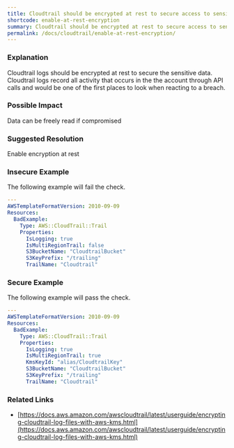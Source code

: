 ```yaml
---
title: Cloudtrail should be encrypted at rest to secure access to sensitive trail data
shortcode: enable-at-rest-encryption
summary: Cloudtrail should be encrypted at rest to secure access to sensitive trail data 
permalink: /docs/cloudtrail/enable-at-rest-encryption/
---
```


### Explanation

Cloudtrail logs should be encrypted at rest to secure the sensitive data. Cloudtrail logs record all activity that occurs in the the account through API calls and would be one of the first places to look when reacting to a breach.

### Possible Impact
Data can be freely read if compromised

### Suggested Resolution
Enable encryption at rest


### Insecure Example

The following example will fail the  check.

```yaml
---
AWSTemplateFormatVersion: 2010-09-09
Resources:
  BadExample:
    Type: AWS::CloudTrail::Trail
    Properties:
      IsLogging: true
      IsMultiRegionTrail: false     
      S3BucketName: "CloudtrailBucket"
      S3KeyPrefix: "/trailing"
      TrailName: "Cloudtrail"

```



### Secure Example

The following example will pass the  check.

```yaml
---
AWSTemplateFormatVersion: 2010-09-09
Resources:
  BadExample:
    Type: AWS::CloudTrail::Trail
    Properties:
      IsLogging: true
      IsMultiRegionTrail: true
      KmsKeyId: "alias/CloudtrailKey"
      S3BucketName: "CloudtrailBucket"
      S3KeyPrefix: "/trailing"
      TrailName: "Cloudtrail"

```




### Related Links


- [https://docs.aws.amazon.com/awscloudtrail/latest/userguide/encrypting-cloudtrail-log-files-with-aws-kms.html](https://docs.aws.amazon.com/awscloudtrail/latest/userguide/encrypting-cloudtrail-log-files-with-aws-kms.html)


